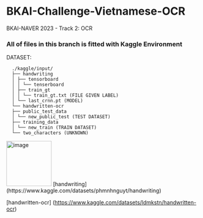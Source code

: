 # BKAI-Challenge-Vietnamese-OCR
BKAI-NAVER 2023 - Track 2: OCR
### All of files in this branch is fitted with Kaggle Environment
DATASET: 

      ./kaggle/input/
      ├── handwriting
      │ ├── tensorboard
      │ │ └── tenserboard
      │ ├── train_gt
      │ │ └── train_gt.txt (FILE GIVEN LABEL)
      │ └── last_crnn.pt (MODEL)
      └── handwritten-ocr
      ├── public_test_data
      │ └── new_public_test (TEST DATASET)
      ├── training_data
      │ └── new_train (TRAIN DATASET)
      └── two_characters (UNKNOWN)
<img width="118" alt="image" src="https://github.com/caoduycp03/BKAI-Challenge-Vietnamese-OCR/assets/114968485/ae51c8d3-ed4e-4f00-8a04-82cdd0629b95">
[handwriting] (https://www.kaggle.com/datasets/phmnhnguyt/handwriting)

[handwritten-ocr] (https://www.kaggle.com/datasets/ldmkstn/handwritten-ocr)


